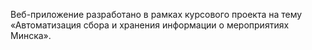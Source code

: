 Веб-приложение разработано в рамках курсового проекта на тему «Автоматизация сбора и хранения информации о мероприятиях Минска».
